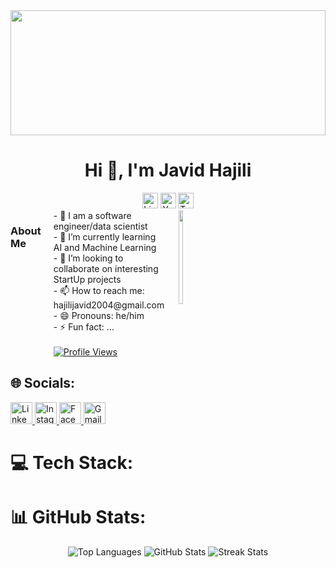 <div align="center" style="width: 100%;">
  <img height="200" src="https://camo.githubusercontent.com/2af2d90f5c4b3f0e2749686cafe3336b93f62b48ed02bc21b1b02664efb7fac1/68747470733a2f2f7777772e696e746572616374696f6e732e636f6d2f77702d636f6e74656e742f75706c6f6164732f323031382f31302f707572655f76735f707261676d617469635f61695f32303030783530302e6a7067" style="width: 100%; max-width: 650px;" />
</div>


<h1 align="center">Hi 👋, I'm Javid Hajili</h1>

<div align="center">
  <img src="https://img.shields.io/static/v1?message=LinkedIn&logo=linkedin&label=&color=0077B5&logoColor=white&labelColor=&style=for-the-badge" height="25" alt="LinkedIn logo" />
  <img src="https://img.shields.io/static/v1?message=Youtube&logo=youtube&label=&color=FF0000&logoColor=white&labelColor=&style=for-the-badge" height="25" alt="YouTube logo" />
  <img src="https://img.shields.io/static/v1?message=Twitter&logo=twitter&label=&color=1DA1F2&logoColor=white&labelColor=&style=for-the-badge" height="25" alt="Twitter logo" />
</div>

<div style="display: flex; flex-direction: row; gap: 20px; width: 50%;">
  <h3 align="left">About Me</h3>
  <div>
    - 👀 I am a software engineer/data scientist <br>
    - 🌱 I’m currently learning AI and Machine Learning <br>
    - 💞️ I’m looking to collaborate on interesting StartUp projects <br>
    - 📫 How to reach me: hajilijavid2004@gmail.com <br>
    - 😄 Pronouns: he/him <br>
    - ⚡ Fun fact: ...
    <br>
    <br>
    <a href="https://visitcount.itsvg.in" target="_blank">
      <img src="https://visitcount.itsvg.in/api?id=HajiliJavid&label=Profile%20Views&color=1&icon=0&pretty=true" alt="Profile Views">
    </a>
  </div>
  <img align="right" height="150" width="35%" src="https://i.imgflip.com/65efzo.gif" />
</div>

## 🌐 Socials:
<div align="left">
  <a href="https://www.linkedin.com/in/javid-hajili-7483b422b/" target="_blank">
    <img src="https://img.shields.io/static/v1?message=LinkedIn&logo=linkedin&label=&color=0077B5&logoColor=white&labelColor=&style=for-the-badge" height="35" alt="LinkedIn logo" />
  </a>
  <a href="https://instagram.com/hajili_javid" target="_blank">
    <img src="https://img.shields.io/static/v1?message=Instagram&logo=instagram&label=&color=E4405F&logoColor=white&labelColor=&style=for-the-badge" height="35" alt="Instagram logo" />
  </a>
  <a href="https://www.facebook.com/profile.php?id=100023371413056&locale=az_AZ" target="_blank">
    <img src="https://img.shields.io/static/v1?message=Facebook&logo=facebook&label=&color=1877F2&logoColor=white&labelColor=&style=for-the-badge" height="35" alt="Facebook logo" />
  </a>
  <a href="mailto:hajilijavid2004@gmail.com" target="_blank">
    <img src="https://img.shields.io/static/v1?message=Gmail&logo=gmail&label=&color=D14836&logoColor=white&labelColor=&style=for-the-badge" height="35" alt="Gmail logo" />
  </a>
</div>

# 💻 Tech Stack:
<!-- Add your Tech Stack here -->

# 📊 GitHub Stats:
<div align="center">
  <img src="https://github-readme-stats.vercel.app/api/top-langs/?username=HajiliJavid&theme=tokyonight&hide_border=false&include_all_commits=false&count_private=false&layout=compact" alt="Top Languages" />
  <img src="https://github-readme-stats.vercel.app/api?username=HajiliJavid&theme=tokyonight&hide_border=false&include_all_commits=false&count_private=false" alt="GitHub Stats" />
  <img src="https://github-readme-streak-stats.herokuapp.com/?user=HajiliJavid&theme=tokyonight&hide_border=false" alt="Streak Stats" />
</div>
